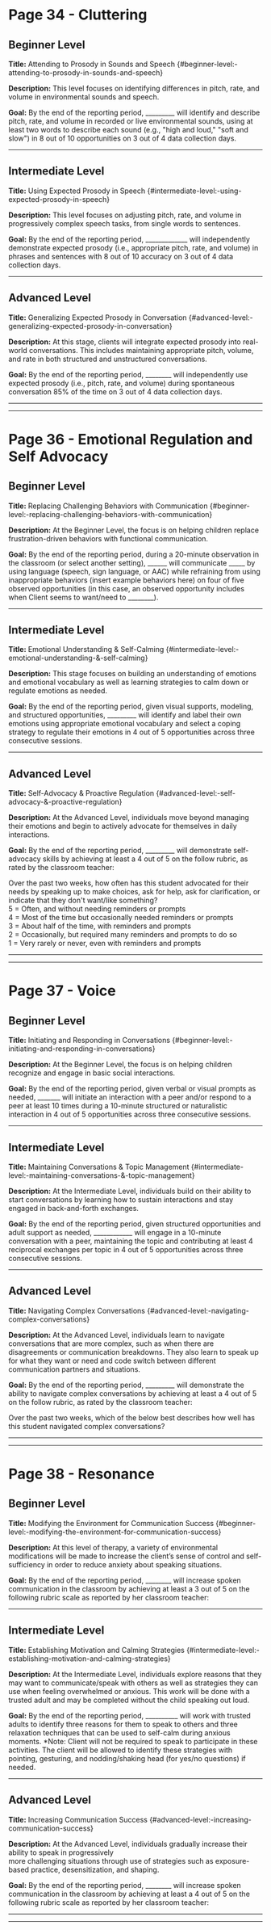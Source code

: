 # Page 34 - Cluttering

## Beginner Level

**Title:** Attending to Prosody in Sounds and Speech {#beginner-level:-attending-to-prosody-in-sounds-and-speech}

**Description:** This level focuses on identifying differences in pitch, rate, and volume in environmental sounds and speech.

**Goal:** By the end of the reporting period, \_\_\_\_\_\_\_\_\_ will identify and describe pitch, rate, and volume in recorded or live environmental sounds, using at least two words to describe each sound (e.g., "high and loud," "soft and slow") in 8 out of 10 opportunities on 3 out of 4 data collection days.

---

## Intermediate Level

**Title:** Using Expected Prosody in Speech {#intermediate-level:-using-expected-prosody-in-speech}

**Description:** This level focuses on adjusting pitch, rate, and volume in progressively complex speech tasks, from single words to sentences.

**Goal:** By the end of the reporting period, \_\_\_\_\_\_\_\_\_\_\_\_\_ will independently demonstrate expected prosody (i.e., appropriate pitch, rate, and volume) in phrases and sentences with 8 out of 10 accuracy on 3 out of 4 data collection days.

---

## Advanced Level

**Title:** Generalizing Expected Prosody in Conversation {#advanced-level:-generalizing-expected-prosody-in-conversation}

**Description:** At this stage, clients will integrate expected prosody into real-world conversations. This includes maintaining appropriate pitch, volume, and rate in both structured and unstructured conversations.

**Goal:** By the end of the reporting period, \_\_\_\_\_\_\_\_ will independently use expected prosody (i.e., pitch, rate, and volume) during spontaneous conversation 85% of the time on 3 out of 4 data collection days.

---


---

# Page 36 - Emotional Regulation and Self Advocacy

## Beginner Level

**Title:** Replacing Challenging Behaviors with Communication {#beginner-level:-replacing-challenging-behaviors-with-communication}

**Description:** At the Beginner Level, the focus is on helping children replace frustration-driven behaviors with functional communication.

**Goal:** By the end of the reporting period, during a 20-minute observation in the classroom (or select another setting), \_\_\_\_\_\_ will communicate \_\_\_\_\_ by using language (speech, sign language, or AAC) while refraining from using inappropriate behaviors (insert example behaviors here) on four of five observed opportunities (in this case, an observed opportunity includes when Client seems to want/need to \_\_\_\_\_\_\_\_).

---

## Intermediate Level

**Title:** Emotional Understanding & Self-Calming {#intermediate-level:-emotional-understanding-&-self-calming}

**Description:** This stage focuses on building an understanding of emotions and emotional vocabulary as well as learning strategies to calm down or regulate emotions as needed.

**Goal:** By the end of the reporting period, given visual supports, modeling, and structured opportunities, \_\_\_\_\_\_\_\_\_  will identify and label their own emotions using appropriate emotional vocabulary and select a coping strategy to regulate their emotions in 4 out of 5 opportunities across three consecutive sessions.

---

## Advanced Level

**Title:** Self-Advocacy & Proactive Regulation {#advanced-level:-self-advocacy-&-proactive-regulation}

**Description:** At the Advanced Level, individuals move beyond managing their emotions and begin to actively advocate for themselves in daily interactions.

**Goal:** By the end of the reporting period, \_\_\_\_\_\_\_\_\_ will demonstrate self-advocacy skills by achieving at least a 4 out of 5 on the follow rubric, as rated by the classroom teacher:  
   
Over the past two weeks, how often has this student advocated for their needs by speaking up to make choices, ask for help, ask for clarification, or indicate that they don't want/like something?  
5 \= Often, and without needing reminders or prompts  
4 \= Most of the time but occasionally needed reminders or prompts  
3 \= About half of the time, with reminders and prompts  
2 \= Occasionally, but required many reminders and prompts to do so  
1 \= Very rarely or never, even with reminders and prompts

---


---

# Page 37 - Voice

## Beginner Level

**Title:** Initiating and Responding in Conversations {#beginner-level:-initiating-and-responding-in-conversations}

**Description:** At the Beginner Level, the focus is on helping children recognize and engage in basic social interactions.

**Goal:** By the end of the reporting period, given verbal or visual prompts as needed, \_\_\_\_\_\_\_ will initiate an interaction with a peer and/or respond to a peer at least 10 times during a 10-minute structured or naturalistic interaction in 4 out of 5 opportunities across three consecutive sessions.

---

## Intermediate Level

**Title:** Maintaining Conversations & Topic Management {#intermediate-level:-maintaining-conversations-&-topic-management}

**Description:** At the Intermediate Level, individuals build on their ability to start conversations by learning how to sustain interactions and stay engaged in back-and-forth exchanges.

**Goal:** By the end of the reporting period, given structured opportunities and adult support as needed, \_\_\_\_\_\_\_\_\_\_\_\_ will engage in a 10-minute conversation with a peer, maintaining the topic and contributing at least 4 reciprocal exchanges per topic in 4 out of 5 opportunities across three consecutive sessions.

---

## Advanced Level

**Title:** Navigating Complex Conversations {#advanced-level:-navigating-complex-conversations}

**Description:** At the Advanced Level, individuals learn to navigate conversations that are more complex, such as when there are disagreements or communication breakdowns.  They also learn to speak up for what they want or need and code switch between different communication partners and situations.

**Goal:** By the end of the reporting period, \_\_\_\_\_\_\_\_\_ will demonstrate the ability to navigate complex conversations by achieving at least a 4 out of 5 on the follow rubric, as rated by the classroom teacher:  
   
Over the past two weeks, which of the below best describes how well has this student navigated complex conversations?

---


---

# Page 38 - Resonance

## Beginner Level

**Title:** Modifying the Environment for Communication Success {#beginner-level:-modifying-the-environment-for-communication-success}

**Description:** At this level of therapy, a variety of environmental modifications will be made to increase the client’s sense of control and self-sufficiency in order to reduce anxiety about speaking situations.

**Goal:** By the end of the reporting period, \_\_\_\_\_\_\_\_ will increase spoken communication in the classroom by achieving at least a 3 out of 5 on the following rubric scale as reported by her classroom teacher:

---

## Intermediate Level

**Title:** Establishing Motivation and Calming Strategies {#intermediate-level:-establishing-motivation-and-calming-strategies}

**Description:** At the Intermediate Level, individuals explore reasons that they may want to communicate/speak with others as well as strategies they can use when feeling overwhelmed or anxious.  This work will be done with a trusted adult and may be completed without the child speaking out loud.

**Goal:** By the end of the reporting period, \_\_\_\_\_\_\_\_\_\_ will work with trusted adults to identify three reasons for them to speak to others and three relaxation techniques that can be used to self-calm during anxious moments.  \*Note: Client will not be required to speak to participate in these activities.  The client will be allowed to identify these strategies with pointing, gesturing, and nodding/shaking head (for yes/no questions) if needed.

---

## Advanced Level

**Title:** Increasing Communication Success {#advanced-level:-increasing-communication-success}

**Description:** At the Advanced Level, individuals gradually increase their ability to speak in progressively  
more challenging situations through use of strategies such as exposure-based practice, desensitization, and shaping.

**Goal:** By the end of the reporting period, \_\_\_\_\_\_\_\_ will increase spoken communication in the classroom by achieving at least a 4 out of 5 on the following rubric scale as reported by her classroom teacher:

---


---
